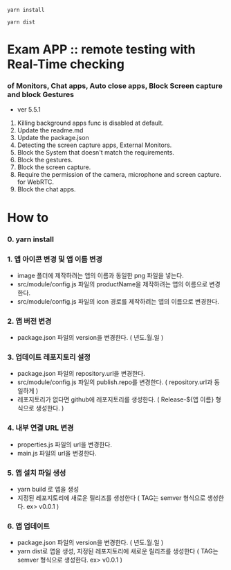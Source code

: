 ```
yarn install
```
```
yarn dist
```

# Exam APP :: remote testing with Real-Time checking

### of Monitors, Chat apps, Auto close apps, Block Screen capture and block Gestures

- ver 5.5.1

1. Killing background apps func is disabled at default.
2. Update the readme.md
3. Update the package.json
4. Detecting the screen capture apps, External Monitors.
5. Block the System that doesn't match the requirements.
6. Block the gestures.
7. Block the screen capture.
8. Require the permission of the camera, microphone and screen capture. for WebRTC.
9. Block the chat apps.


# How to

### 0. yarn install

### 1. 앱 아이콘 변경 및 앱 이름 변경 
- image 폴더에 제작하려는 앱의 이름과 동일한 png 파일을 넣는다.
- src/module/config.js 파일의 productName을 제작하려는 앱의 이름으로 변경한다.
- src/module/config.js 파일의 icon 경로를 제작하려는 앱의 이름으로 변경한다.

### 2. 앱 버전 변경
- package.json 파일의 version을 변경한다. ( 년도.월.일 )

### 3. 업데이트 레포지토리 설정
- package.json 파일의 repository.url을 변경한다.
- src/module/config.js 파일의 publish.repo를 변경한다. ( repository.url과 동일하게 )
- 레포지토리가 없다면 github에 레포지토리를 생성한다. ( Release-${앱 이름} 형식으로 생성한다. )

### 4. 내부 연결 URL 변경
- properties.js 파일의 url을 변경한다.
- main.js 파일의 url을 변경한다.

### 5. 앱 설치 파일 생성
- yarn build 로 앱을 생성
- 지정된 레포지토리에 새로운 릴리즈를 생성한다 ( TAG는 semver 형식으로 생성한다. ex> v0.0.1 )

### 6. 앱 업데이트
- package.json 파일의 version을 변경한다. ( 년도.월.일 )
- yarn dist로 앱을 생성, 지정된 레포지토리에 새로운 릴리즈를 생성한다 ( TAG는 semver 형식으로 생성한다. ex> v0.0.1 )
